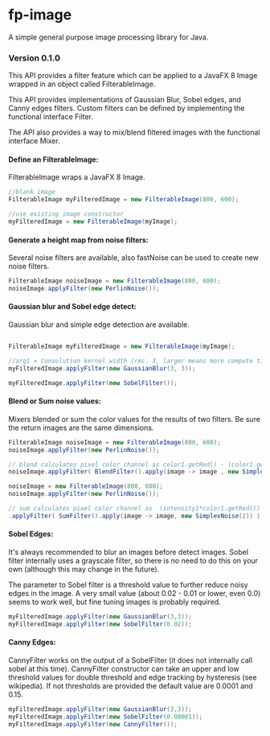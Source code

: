 # fp-image
A simple general purpose image processing library for Java.

### Version 0.1.0
This API provides a filter feature which can be applied to a JavaFX 8 Image wrapped in an object called FilterableImage.

This API provides implementations of Gaussian Blur, Sobel edges, and Canny edges filters. Custom filters can be defined by implementing the functional interface Filter.

The API also provides a way to mix/blend filtered images with the functional interface Mixer.

#### Define an FilterableImage:

FilterableImage wraps a JavaFX 8 Image.

```java
//blank image
FilterableImage myFilteredImage = new FilterableImage(800, 600);

//use existing image constructor
myFilteredImage = new FilterableImage(myImage);
```

#### Generate a height map from noise filters:

Several noise filters are available, also fastNoise can be used to create new noise filters.

```java
FilterableImage noiseImage = new FilterableImage(800, 600);
noiseImage.applyFilter(new PerlinNoise());
```

#### Gaussian blur and Sobel edge detect:

Gaussian blur and simple edge detection are available.

```java

FilterableImage myFilteredImage = new FilterableImage(myImage);

//arg1 = Convolution kernel width (rec. 3, larger means more compute time), arg2 = standard deviation. 
myFilteredImage.applyFilter(new GaussianBlur(3, 3));

myFilteredImage.applyFilter(new SobelFilter());
```
 
#### Blend or Sum noise values:

Mixers blended or sum the color values for the results of two filters. Be sure the return images are the same dimensions.

```java
FilterableImage noiseImage = new FilterableImage(800, 600);
noiseImage.applyFilter(new PerlinNoise());

// blend calculates pixel color channel as color1.getRed() - (color1.getRed() - color2.getRed())/2
noiseImage.applyFilter( BlendFilter().apply(image -> image , new SimplexNoise(2)) )

noiseImage = new FilterableImage(800, 600);
noiseImage.applyFilter(new PerlinNoise());

// sum calculates pixel color channel as  (intensity1*color1.getRed()) + (intensity2*color2.getRed())
.applyFilter( SumFilter().apply(image -> image, new SimplexNoise(2)) )
```

#### Sobel Edges:

It's always recommended to blur an images before detect images. Sobel filter internally uses a grayscale filter, so there is no need to do this on your own (although this may change in the future). 

The parameter to Sobel filter is a threshold value to further reduce noisy edges in the image. A very small value (about 0.02 - 0.01 or lower, even 0.0) seems to work well, but fine tuning images is probably required.

```java
myFilteredImage.applyFilter(new GaussianBlur(3,3));
myFilteredImage.applyFilter(new SobelFilter(0.02));
```

#### Canny Edges: 

CannyFilter works on the output of a SobelFilter (it does not internally call sobel at this time).  CannyFilter constructor can take an upper and low threshold values for double threshold and edge tracking by hysteresis (see wikipedia).  If not thresholds are provided the default value are 0.0001 and 0.15.

```java
myFilteredImage.applyFilter(new GaussianBlur(3,3));
myFilteredImage.applyFilter(new SobelFilter(0.00001));
myFilteredImage.applyFilter(new CannyFilter());
```








